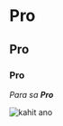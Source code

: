 # Pro
## Pro
### Pro

_Para sa **Pro**_

![kahit ano](https://t1.gstatic.com/licensed-image?q=tbn:ANd9GcQswQI5UwdtTnEoxqSMZWqa_fon9r60coOYMczmKwFI2xX4IVK2ieclMOiC3Rx1PA0i)
